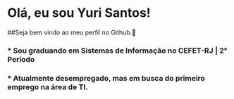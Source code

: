 # Olá, eu sou Yuri Santos!
##Seja bem vindo ao meu perfil no Github.👋
### * Sou graduando em Sistemas de Informação no CEFET-RJ | 2° Período
### * Atualmente desempregado, mas em busca do primeiro emprego na área de TI.
<!--
**yurisanclet/yurisanclet** is a ✨ _special_ ✨ repository because its `README.md` (this file) appears on your GitHub profile.

Here are some ideas to get you started:

- 🔭 I’m currently working on ...
- 🌱 I’m currently learning ...
- 👯 I’m looking to collaborate on ...
- 🤔 I’m looking for help with ...
- 💬 Ask me about ...
- 📫 How to reach me: ...
- 😄 Pronouns: ...
- ⚡ Fun fact: ...
-->
